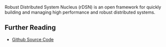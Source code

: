 Robust Distributed System Nucleus (rDSN) is an open framework for quickly building and managing high performance and robust distributed systems.



Further Reading
---

* [Github Source Code](https://github.com/Microsoft/rDSN)

